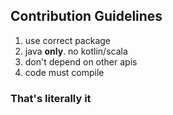 Contribution Guidelines
---

  1) use correct package
  2) java __only__. no kotlin/scala
  3) don't depend on other apis
  4) code must compile


### That's literally it
